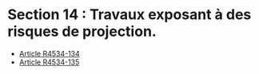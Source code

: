 # Section 14 : Travaux exposant à des risques de projection.

* [Article R4534-134](./LEGIARTI000018529009.md)
* [Article R4534-135](./LEGIARTI000018529007.md)
